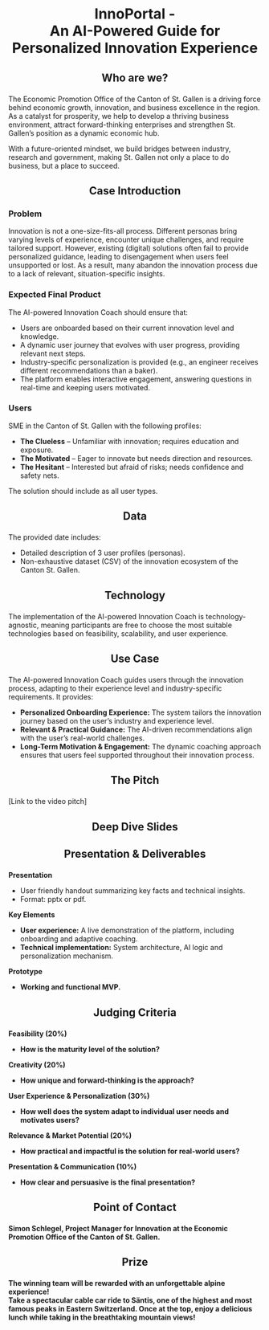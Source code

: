 # <p align="center"> InnoPortal - <br> An AI-Powered Guide for Personalized Innovation Experience </p>

## <p align="center"> Who are we? </p>
<p>The Economic Promotion Office of the Canton of St. Gallen is a driving force behind economic growth, innovation, and business excellence in the region. As a catalyst for prosperity, we help to develop a thriving business environment, attract forward-thinking enterprises and strengthen St. Gallen’s position as a dynamic economic hub.

With a future-oriented mindset, we build bridges between industry, research and government, making St. Gallen not only a place to do business, but a place to succeed.
</p>

## <p align="center"> Case Introduction </p>
<h3>Problem</h3>
<p>Innovation is not a one-size-fits-all process. Different personas bring varying levels of experience, encounter unique challenges, and require tailored support. However, existing (digital) solutions often fail to provide personalized guidance, leading to disengagement when users feel unsupported or lost. As a result, many abandon the innovation process due to a lack of relevant, situation-specific insights.</p>

<h3>Expected Final Product</h3>
<p>The AI-powered Innovation Coach should ensure that:</p>
<ul>
    <li>Users are onboarded based on their current innovation level and knowledge.</li>
     <li>A dynamic user journey that evolves with user progress, providing relevant next steps.</li>
    <li>Industry-specific personalization is provided (e.g., an engineer receives different recommendations than a baker).</li>
    <li>The platform enables interactive engagement, answering questions in real-time and keeping users motivated.</li>
</ul>

<h3>Users</h3>
<p>SME in the Canton of St. Gallen with the following profiles:</p>
<ul>
    <li><strong>The Clueless</strong> – Unfamiliar with innovation; requires education and exposure.</li>
    <li><strong>The Motivated</strong> – Eager to innovate but needs direction and resources.</li>
    <li><strong>The Hesitant</strong> – Interested but afraid of risks; needs confidence and safety nets.</li>
</ul>
<p>The solution should include as all user types.</p>


## <p align="center"> Data </p>
The provided date includes:
 <ul>
    <li>Detailed description of 3 user profiles (personas).</li>
    <li>Non-exhaustive dataset (CSV) of the innovation ecosystem of the Canton St. Gallen.</li>
</ul>

## <p align="center"> Technology </p>
<p>The implementation of the AI-powered Innovation Coach is technology-agnostic, meaning participants are free to choose the most suitable technologies based on feasibility, scalability, and user experience.</p>

## <p align="center"> Use Case </p>
<p>The AI-powered Innovation Coach guides users through the innovation process, adapting to their experience level and industry-specific requirements. It provides:</p>
<ul>
    <li><strong>Personalized Onboarding Experience:</strong> The system tailors the innovation journey based on the user’s industry and experience level.</li>
    <li><strong>Relevant & Practical Guidance:</strong> The AI-driven recommendations align with the user’s real-world challenges.</li>
    <li><strong>Long-Term Motivation & Engagement:</strong> The dynamic coaching approach ensures that users feel supported throughout their innovation process.</li>
</ul>



## <p align="center"> The Pitch </p>
[Link to the video pitch]

## <p align="center"> Deep Dive Slides </p>

<p align="center">  </p>

## <p align="center"> Presentation & Deliverables </p>
<p><strong>Presentation</strong></p>
    <ul>
        <li>User friendly handout summarizing key facts and technical insights.</li>
        <li>Format: pptx or pdf.</li>
    </ul>
    <p><strong>Key Elements</strong></p>
    <ul>
        <li><strong>User experience:</strong> A live demonstration of the platform, including onboarding and adaptive coaching.</li>
        <li><strong>Technical implementation:</strong> System architecture, AI logic and personalization mechanism.</li>
    </ul>
    <p><strong>Prototype</strong></p>
    <ul>
        <li><strong>Working and functional MVP.</li>
    </ul>
    

## <p align="center"> Judging Criteria </p>

<strong>Feasibility (20%)</strong>
<ul>
    <li>How is the maturity level of the solution?</li>
</ul>

<strong>Creativity (20%)</strong>
<ul>
    <li>How unique and forward-thinking is the approach?</li>
</ul>

<strong>User Experience & Personalization (30%)</strong>
<ul>
    <li>How well does the system adapt to individual user needs and motivates users?</li>
</ul>

<strong>Relevance & Market Potential (20%)</strong>
<ul>
    <li>How practical and impactful is the solution for real-world users?</li>
</ul>

<strong>Presentation & Communication (10%)</strong>
<ul>
    <li>How clear and persuasive is the final presentation?</li>
</ul>
    
## <p align="center"> Point of Contact </p>
<p>Simon Schlegel, Project Manager for Innovation at the Economic Promotion Office of the Canton of St. Gallen.</p>

## <p align="center"> Prize</p>
<p>The winning team will be rewarded with an unforgettable alpine experience! <br>
Take a spectacular cable car ride to Säntis, one of the highest and most famous peaks in Eastern Switzerland. Once at the top, enjoy a delicious lunch while taking in the breathtaking mountain views!</p>
